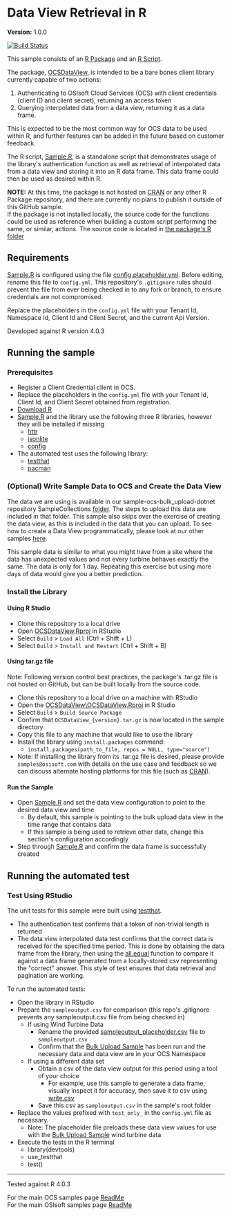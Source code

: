 # Data View Retrieval in R

**Version:** 1.0.0

[![Build Status](https://dev.azure.com/osieng/engineering/_apis/build/status/product-readiness/osisoft.sample-ocs-data_views_r-r?branchName=main)](https://dev.azure.com/osieng/engineering/_build/latest?definitionId=3168&branchName=main)

This sample consists of an [R Package](OCSDataView) and an [R Script](Sample.R). 

The package, [OCSDataView](OCSDataView), is intended to be a bare bones client library currently capable of two actions:
  1. Authenticating to OSIsoft Cloud Services (OCS) with client credentials (client ID and client secret), returning an access token
  1. Querying interpolated data from a data view, returning it as a data frame. 
  
This is expected to be the most common way for OCS data to be used within R, and further features can be added in the future based on customer feedback.

The R script, [Sample.R](Sample.R), is a standalone script that demonstrates usage of the library's authentication function as well as retrieval of interpolated data from a data view and storing it into an R data frame. This data frame could then be used as desired within R.

**NOTE:** At this time, the package is not hosted on [CRAN](https://cran.r-project.org/) or any other R Package repository, and there are currently no plans to publish it outside of this GitHub sample.  
If the package is not installed locally, the source code for the functions could be used as reference when building a custom script performing the same, or similar, actions. The source code is located in [the package's R folder](OCSDataView\R)

## Requirements

[Sample.R](Sample.R) is configured using the file [config.placeholder.yml](config.placeholder.yml). Before editing, rename this file to `config.yml`. This repository's `.gitignore` rules should prevent the file from ever being checked in to any fork or branch, to ensure credentials are not compromised.

Replace the placeholders in the `config.yml` file with your Tenant Id, Namespace Id, Client Id and Client Secret, and the current Api Version.

Developed against R version 4.0.3

## Running the sample

### Prerequisites

- Register a Client Credential client in OCS.
- Replace the placeholders in the `config.yml` file with your Tenant Id, Client Id, and Client Secret obtained from registration.
- [Download R](https://cran.r-project.org/mirrors.html)
- [Sample.R](Sample.R) and the library use the following three R libraries, however they will be installed if missing
  - [httr](https://cran.r-project.org/web/packages/httr/index.html)
  - [jsonlite](https://cran.r-project.org/web/packages/jsonlite/index.html)
  - [config](https://cran.r-project.org/web/packages/config/index.html)
- The automated test uses the following library:
  - [testthat](https://cran.r-project.org/web/packages/testthat/index.html)
  - [pacman](https://cran.r-project.org/web/packages/pacman/index.html)

### (Optional) Write Sample Data to OCS and Create the Data View
The data we are using is available in our sample-ocs-bulk_upload-dotnet repository SampleCollections [folder](https://github.com/osisoft/sample-ocs-bulk_upload-dotnet/tree/master/SampleCollections/DataViewWind). The steps to upload this data are included in that folder. This sample also skips over the exercise of creating the data view, as this is included in the data that you can upload. To see how to create a Data View programmatically, please look at our other samples [here](https://github.com/osisoft/OSI-Samples-OCS/blob/master/docs/DATA_VIEWS_README.md).

This sample data is similar to what you might have from a site where the data has unexpected values and not every turbine behaves exactly the same. The data is only for 1 day. Repeating this exercise but using more days of data would give you a better prediction.

### Install the Library

#### Using R Studio
- Clone this repository to a local drive
- Open [OCSDataView.Rproj](OCSDataView\OCSDataView.Rproj) in RStudio
- Select `Build` > `Load All` (Ctrl + Shift + L)
- Select `Build` > `Install and Restart` (Ctrl + Shift + B)

#### Using tar.gz file
Note: Following version control best practices, the package's .tar.gz file is not hosted on GitHub, but can be built locally from the source code.
- Clone this repository to a local drive on a machine with RStudio
- Open the [OCSDataView\OCSDataView.Rproj](OCSDataView\OCSDataView.Rproj) in R Studio
- Select `Build` > `Build Source Package`
- Confirm that `OCSDataView_{version}.tar.gz` is now located in the sample directory
- Copy this file to any machine that would like to use the library
- Install the library using `install.packages` command:
  - `install.packages(path_to_file, repos = NULL, type="source")`
- Note: If installing the library from its .tar.gz file is desired, please provide `samples@osisoft.com` with details on the use case and feedback so we can discuss alternate hosting platforms for this file (such as [CRAN](https://cran.r-project.org/)).


#### Run the Sample
- Open [Sample.R](Sample.R) and set the data view configuration to point to the desired data view and time
  - By default, this sample is pointing to the bulk upload data view in the time range that contains data
  - If this sample is being used to retrieve other data, change this section's configuration accordingly
- Step through [Sample.R](Sample.R) and confirm the data frame is successfully created

## Running the automated test

### Test Using RStudio

The unit tests for this sample were built using [testthat](https://cran.r-project.org/web/packages/testthat/index.html).
- The authentication test confirms that a token of non-trivial length is returned
- The data view interpolated data test confirms that the correct data is received for the specified time period. This is done by obtaining the data frame from the library, then using the [all.equal](https://www.rdocumentation.org/packages/base/versions/3.6.2/topics/all.equal) function to compare it against a data frame generated from a locally-stored csv representing the "correct" answer. This style of test ensures that data retrieval and pagination are working.

To run the automated tests:
- Open the library in RStudio
- Prepare the `sampleoutput.csv` for comparison (this repo's .gitignore prevents any sampleoutput.csv file from being checked in)
  - If using Wind Turbine Data
    - Rename the provided [sampleoutput_placeholder.csv](sampleoutput_placeholder.csv) file to `sampleoutput.csv`
    - Confirm that the [Bulk Upload Sample](https://github.com/osisoft/sample-ocs-bulk_upload-dotnet) has been run and the necessary data and data view are in your OCS Namespace
  - If using a different data set
    - Obtain a csv of the data view output for this period using a tool of your choice
      - For example, use this sample to generate a data frame, visually inspect it for accuracy, then save it to csv using [write.csv](https://www.rdocumentation.org/packages/AlphaPart/versions/0.8.1/topics/write.csv)
    - Save this csv as `sampleoutput.csv` in the sample's root folder
- Replace the values prefixed with `test_only_` in the `config.yml` file as necessary.
  - Note: The placeholder file preloads these data view values for use with the [Bulk Upload Sample](https://github.com/osisoft/sample-ocs-bulk_upload-dotnet) wind turbine data
- Execute the tests in the R terminal
  - library(devtools)
  - use_testthat
  - test()

---

Tested against R 4.0.3

For the main OCS samples page [ReadMe](https://github.com/osisoft/OSI-Samples-OCS)  
For the main OSIsoft samples page [ReadMe](https://github.com/osisoft/OSI-Samples)
